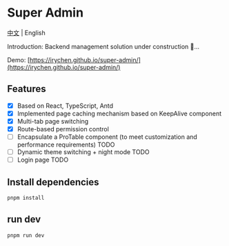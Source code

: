 # Super Admin

[中文](./README.zh_CN.md) | English

Introduction: Backend management solution under construction 🔨...

Demo: [https://irychen.github.io/super-admin/](https://irychen.github.io/super-admin/)

## Features

- [x] Based on React, TypeScript, Antd
- [x] Implemented page caching mechanism based on KeepAlive component
- [x] Multi-tab page switching
- [x] Route-based permission control
- [ ] Encapsulate a ProTable component (to meet customization and performance requirements) TODO
- [ ] Dynamic theme switching + night mode TODO
- [ ] Login page TODO

## Install dependencies

```bash
pnpm install

```


## run dev

```bash
pnpm run dev

```